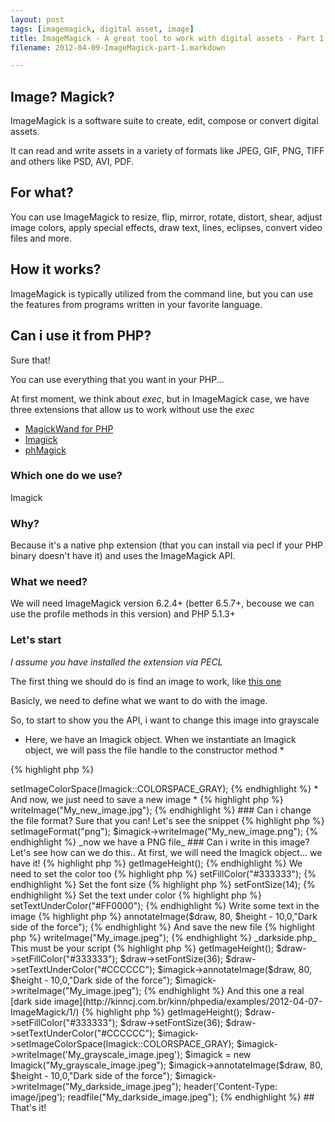 ```yaml
---
layout: post
tags: [imagemagick, digital asset, image]
title: ImageMagick - A great tool to work with digital assets - Part 1
filename: 2012-04-09-ImageMagick-part-1.markdown

---
```

## Image? Magick?
ImageMagick is a software suite to create, edit, compose or convert digital assets.

It can read and write assets in a variety of formats like JPEG, GIF, PNG, TIFF and others like PSD, AVI, PDF.

## For what?

You can use ImageMagick to resize, flip, mirror, rotate, distort, shear, adjust image colors, apply special effects, draw text, lines, eclipses, convert video files and more.

## How it works?

ImageMagick is typically utilized from the command line, but you can use the features from programs written in your favorite language.

## Can i use it from PHP?

Sure that!

You can use everything that you want in your PHP... 

At first moment, we think about _exec_, but in ImageMagick case, we have three extensions that allow us to work without use the _exec_

* [MagickWand for PHP](http://www.magickwand.org/)
* [Imagick](http://pecl.php.net/package/imagick)
* [phMagick](http://www.francodacosta.com/phmagick)

### Which one do we use?

Imagick

### Why?

Because it's a native php extension (that you can install via pecl if your PHP binary doesn't have it) and uses the ImageMagick API.

### What we need?

We will need ImageMagick version 6.2.4+ (better 6.5.7+, becouse we can use the profile methods in this version) and PHP 5.1.3+

### Let's start

_I assume you have installed the extension via PECL_

The first thing we should do is find an image to work, like [this one](http://kinncj.com.br/kinn/phpedia/examples/2012-04-07-ImageMagick/1/mini_500_16800_1283811426672964.jpg)

Basicly, we need to define what we want to do with the image.

So, to start to show you the API, i want to change this image into grayscale

* Here, we have an Imagick object. When we instantiate an Imagick object, we will pass the file handle to the constructor method *

{% highlight php %}
<?php
$imagick = new Imagick("mini_500_16800_1283811426672964.jpg");
{% endhighlight %}

* Now, we need to change its colorspace to a grayscale colorspace. *

* Note: When you are working with [ColorSpace](http://en.wikipedia.org/wiki/Color_space), you must be careful with [ColorProfiles](http://en.wikipedia.org/wiki/ICC_profile) *

{% highlight php %}
<?php
$imagick->setImageColorSpace(Imagick::COLORSPACE_GRAY);
{% endhighlight %}

* And now, we just need to save a new image *

{% highlight php %}
<?php
$imagick->writeImage("My_new_image.jpg");
{% endhighlight %}

### Can i change the file format?

Sure that you can!
Let's see the snippet

{% highlight php %}
<?php
$imagick->setImageFormat("png");
$imagick->writeImage("My_new_image.png");
{% endhighlight %}

_now we have a PNG file_

### Can i write in this image?

Let's see how can we do this..

At first, we will need the Imagick object... we have it!
{% highlight php %}
<?php
$imagick = new Imagick("mini_500_16800_1283811426672964.jpg");
{% endhighlight %}

At second, we will need an ImagickDraw object.
{% highlight php %}
<?php
$draw = new ImagickDraw();
{% endhighlight %}

Now we can start to write

We need to get the image height, to calculate the position of our string
{% highlight php %}
<?php
$height = $imagick->getImageHeight();
{% endhighlight %}

We need to set the color too
{% highlight php %}
<?php
$draw->setFillColor("#333333");
{% endhighlight %}

Set the font size
{% highlight php %}
<?php
$draw->setFontSize(14);
{% endhighlight %}

Set the text under color
{% highlight php %}
<?php
$draw->setTextUnderColor("#FF0000");
{% endhighlight %}

Write some text in the image
{% highlight php %}
<?php
$imagick->annotateImage($draw, 80, $height - 10,0,"Dark side of the force");
{% endhighlight %}

And save the new file
{% highlight php %}
<?php
$imagick->writeImage("My_image.jpeg");
{% endhighlight %}

_darkside.php_

This must be your script

{% highlight php %}
<?php
$imagick = new Imagick("mini_500_16800_1283811426672964.jpg");
$draw = new ImagickDraw();
$height = $imagick->getImageHeight();
$draw->setFillColor("#333333");
$draw->setFontSize(36);
$draw->setTextUnderColor("#CCCCCC");
$imagick->annotateImage($draw, 80, $height - 10,0,"Dark side of the force");
$imagick->writeImage("My_image.jpeg");
{% endhighlight %}

And this one a real [dark side image](http://kinncj.com.br/kinn/phpedia/examples/2012-04-07-ImageMagick/1/)
{% highlight php %}
<?php
$imagick = new Imagick("mini_500_16800_1283811426672964.jpg");
$draw = new ImagickDraw();
$height = $imagick->getImageHeight();
$draw->setFillColor("#333333");
$draw->setFontSize(36);
$draw->setTextUnderColor("#CCCCCC");
$imagick->setImageColorSpace(Imagick::COLORSPACE_GRAY);
$imagick->writeImage('My_grayscale_image.jpeg');
$imagick = new Imagick("My_grayscale_image.jpeg");
$imagick->annotateImage($draw, 80, $height - 10,0,"Dark side of the force");
$imagick->writeImage("My_darkside_image.jpeg");
header('Content-Type: image/jpeg');
readfile("My_darkside_image.jpeg");
{% endhighlight %}

## That's it!